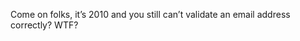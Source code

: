 <!--
id: 608816735
link: http://kevinisom.info/post/608816735/come-on-folks-its-2010-and-you-still-cant
slug: come-on-folks-its-2010-and-you-still-cant
date: Tue May 18 2010 15:06:19 GMT+1200 (NZST)
raw: {"blog_name":"kevinisom","id":608816735,"post_url":"http://kevinisom.info/post/608816735/come-on-folks-its-2010-and-you-still-cant","slug":"come-on-folks-its-2010-and-you-still-cant","type":"text","date":"2010-05-18 03:06:19 GMT","timestamp":1274151979,"state":"published","format":"html","reblog_key":"95F9No1m","tags":[],"short_url":"http://tmblr.co/Zw68YyaISvV","highlighted":[],"feed_item":"http://twitter.com/kev_nz/statuses/14192210596","from_feed_id":"650289","note_count":0,"title":null,"body":"<p>Come on folks, it&#8217;s 2010 and you still can&#8217;t validate an email address correctly? WTF?</p>"}
publish: 2010-05-018
tags: 
title: null
-->


Come on folks, it’s 2010 and you still can’t validate an email address
correctly? WTF?


